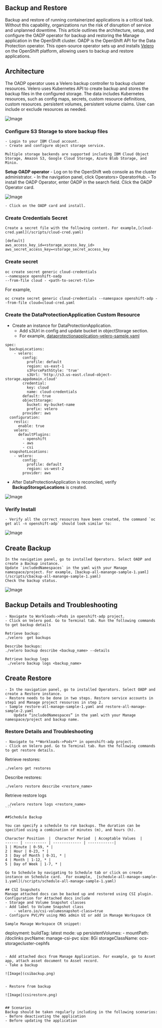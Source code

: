 ## Backup and Restore

Backup and restore of running containerized applications is a critical task. Without this capability, organizations run the risk of disruption of service and unplanned downtime. This article outlines the architecture, setup, and configure the OADP operator for backup and restoring the Manage application in the OpenShift cluster. OADP is the OpenShift API for the Data Protection operator. This open-source operator sets up and installs [Velero](https://velero.io/) on the OpenShift platform, allowing users to backup and restore applications.

## Architecture
The OADP operator uses a Velero backup controller to backup cluster resources. Velero uses Kubernetes API to create backup and stores the backup files in the configured storage. The data includes Kubernetes resources, such as config maps, secrets, custom resource definitions, custom resources. persistent volumes, persistent volume claims. User can include or exclude resources as needed.


![Image](oadparch.png)


### Configure S3 Storage to store backup files
    - Login to your IBM Cloud account.
    - Create and configure object storage service.

	Multiple storage backends are supported including IBM Cloud Object Storage, Amazon S3, Google Cloud Storage, Azure Blob Storage, and Minio.
	
**Setup OADP operator**
    - Log on to the OpenShift web console as the cluster administrator.
    - In the navigation panel, click Operators> OperatorHub.
    - To install the OADP Operator, enter OADP in the search field. Click the OADP Operator card.

![Image](operatorhub.png)
	
	- Click on the OADP card and install.

### Create Credentials Secret
    Create a secret file with the following content. For example,[cloud-cred.yaml](/scripts/cloud-cred.yaml)

```
[default]
aws_access_key_id=<storage_access_key_id>
aws_secret_access_key=<storage_secret_access_key

```

### Create secret

```
oc create secret generic cloud-credentials
--namespace openshift-oadp
--from-file cloud - <path-to-secret-file>

```

For example,

```
oc create secret generic cloud-credentials --namespace openshift-adp --from-file cloud=cloud-cred.yaml​
```

### Create the DataProtectionApplication Custom Resource

- Create an instance for DataProtectionApplication.
    - Add s3Url in config and update bucket in objectStorage section.
    - For example, [dataprotectionapplication-velero-sample.yaml](/scripts/dataprotectionapplication-velero-sample.yaml)

```
spec:
  backupLocations:
    - velero:
        config:
          profile: default
          region: us-east-1
          s3ForcePathStyle: 'true'
          s3Url: 'http://s3.us-east.cloud-object-storage.appdomain.cloud'
        credential:
          key: cloud
          name: cloud-credentials
        default: true
        objectStorage:
          bucket: my-bucket-name
          prefix: velero
        provider: aws
  configuration:
    restic:
      enable: true
    velero:
      defaultPlugins:
        - openshift
        - aws
		- csi
  snapshotLocations:
    - velero:
        config:
          profile: default
          region: us-west-2
        provider: aws

```

- After DataProtectionApplication is reconciled, verify **BackupStorageLocations** is created.

![Image](location.png)

### Verify Install
    - Verify all the correct resources have been created, the command `oc get all -n openshift-adp` should look similar to:

![Image](verify.png)

## Create Backup

    In the navigation panel, go to installed Operators. Select OADP and create a Backup instance.
    Update `includedNamespaces` in the yaml with your Manage namespace/project. For example, [backup-all-manange-sample-1.yaml](/scripts/cbackup-all-manange-sample-1.yaml)
    Check the backup status.

![Image](backup.png) 


## Backup Details and Troubleshooting
    - Navigate to Workloads->Pods in openshift-adp project.
    - Click on Velero pod. Go to Terminal tab. Run the following commands to get backup details

```
Retrieve backup:
./velero  get backups
```

```
Describe backups:
./velero backup describe <backup_name> --details
```

```
Retrieve backup logs
 ./velero backup logs <backup_name>
```

## Create Restore

	- In the navigation panel, go to installed Operators. Select OADP and create a Restore instance.
    - Restore needs to be done in two steps. Restore service accounts in step1 and Manage project resources in step 2.
    - Sample restore-all-manage-sample-1.yaml and restore-all-manage-sample-2.yaml
        Update “includedNamespaces” in the yaml with your Manage namespace/project and backup name.

### Restore Details and Troubleshooting

    - Navigate to **Workloads->Pods** in openshift-adp project.
    - Click on Velero pod. Go to Terminal tab. Run the following commands to get restore details.

Retrieve restores:
```
./velero get restores
```

Describe restores:
```
./velero restore describe <restore_name>
```

Retrieve restore logs
```
 ./velero restore logs <restore_name>
​```

##Schedule Backup

You can specify a schedule to run backups. The duration can be specified using a combination of minutes (m), and hours (h).

Character Position  |  Character Period  | Acceptable Values  | 
------ | ---------- | ------------- | ------------| 
1 | Minute | 0-59, * |
2 | Hour | 0-23, * |
3 | Day of Month | 0-31, * |
4 | Month | 1-12, * |
5 | Day of Week | 1-7, * |

Go to Schedule by navigating to Schedule tab or click on create instance on Schedule card.  For example,  [schedule-all-manage-sample-1.yaml](/scripts/schedule-all-manage-sample-1.yaml)

## CSI Snapshots
Manage attached docs can be backed up and restored using CSI plugin.
Configuration for Attached docs include
- Storage and Volume Snapshot classes
- Add label to Volume Snapshot class
	- velero.io/csi-volumesnapshot-class=true
- Configure PVC/PV using MAS admin UI or add in Manage Workspace CR

Sample Manage Workspace CR snippet:
```
deployment:
      buildTag: latest
      mode: up
      persistentVolumes:
        - mountPath: /doclinks
          pvcName: manage-csi-pvc
          size: 8Gi
          storageClassName: ocs-storagecluster-cephfs
```

- Add attached docs from Manage Application. For example, go to Asset app, attach asset document to Asset record.
- Take a backup 

![Image](csibackup.png) 


- Restore from backup

![Image](csirestore.png)


## Scenarios
Backup should be taken regularly including in the following scenarios:
- Before deactivating the application
- Before updating the application
